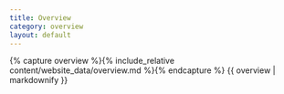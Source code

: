 ```yaml
---
title: Overview
category: overview
layout: default
---
```


{% capture overview %}{% include_relative content/website_data/overview.md %}{% endcapture %}
{{ overview | markdownify }}


